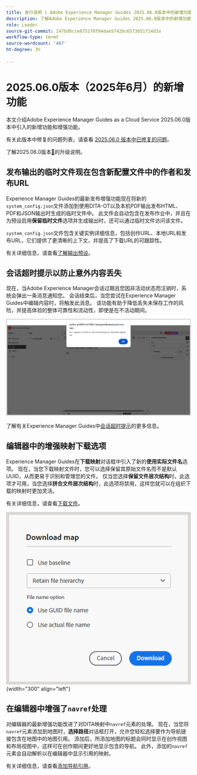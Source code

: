 ```yaml
---
title: 发行说明 | Adobe Experience Manager Guides 2025.06.0版本中的新增功能
description: 了解Adobe Experience Manager Guides 2025.06.0版本中的新增功能和增强功能
role: Leader
source-git-commit: 147bd8cce875178f94dae5742bc6573b51f24d3a
workflow-type: tm+mt
source-wordcount: '467'
ht-degree: 3%

---
```


# 2025.06.0版本（2025年6月）的新增功能

本文介绍Adobe Experience Manager Guides as a Cloud Service 2025.06.0版本中引入的新增功能和增强功能。

有关此版本中修复的问题列表，请查看 [2025.06.0 版本中已修复的问题](fixed-issues-2025-06-0.md)。

了解2025.06.0版本[&#128279;](../release-info/upgrade-instructions-2025-06-0.md)的升级说明。

## 发布输出的临时文件现在包含新配置文件中的作者和发布URL

Experience Manager Guides的最新发布增强功能现在将新的`system_config.json`文件添加到使用DITA-OT以及本机PDF输出发布HTML、PDF和JSON输出时生成的临时文件中。 此文件会自动包含在发布作业中，并且在为预设启用&#x200B;**保留临时文件**&#x200B;选项并生成输出时，还可以通过临时文件访问该文件。

`system_config.json`文件包含关键实例详细信息，包括创作URL、本地URL和发布URL，它们提供了更清晰的上下文，并提高了下载URL的可跟踪性。

有关详细信息，请查看[了解输出预设](../user-guide/generate-output-understand-presets.md)。

## 会话超时提示以防止意外内容丢失

现在，当Adobe Experience Manager会话过期且您因非活动状态而注销时，系统会弹出一条消息通知您。 会话结束后，当您尝试在Experience Manager Guides中编辑内容时，将触发此消息。 该功能有助于降低丢失未保存工作的风险，并提高体验的整体可靠性和流动性，即使是在不活动期间。

![](assets/sign-out-prompt.png)

了解有关Experience Manager Guides中[会话超时提示](../user-guide/session-timeout-prompt.md)的更多信息。

## 编辑器中的增强映射下载选项

Experience Manager Guides在&#x200B;**下载映射**&#x200B;对话框中引入了新的&#x200B;**使用实际文件名**&#x200B;选项。 现在，当您下载映射文件时，您可以选择保留其原始文件名而不是默认UUID，从而更易于识别和管理您的文件。 仅当您选择&#x200B;**保留文件层次结构**&#x200B;时，此选项才可用，当您选择&#x200B;**拼合文件层次结构**&#x200B;时，此选项将禁用，这样您就可以在组织下载的映射时更加灵活。

有关详细信息，请查看[下载文件](../user-guide/authoring-download-assets.md#download-a-dita-map-file-from-the-editor)。

![](assets/download-map-dialog-new.png){width="300" align="left"}


## 在编辑器中增强了`navref`处理

对编辑器的最新增强功能改进了对DITA映射中`navref`元素的处理。 现在，当您将`navref`元素添加到地图时，**选择路径**&#x200B;对话框打开，允许您轻松选择要作为导航链接包含在地图中的地图引用。 添加后，所添加地图的标题会同时显示在创作视图和布局视图中，这样可在创作期间更好地显示包含的导航。  此外，添加的`navref`元素会自动解析以在编辑器中显示引用的映射。

有关详细信息，请查看[添加导航引用](../user-guide/map-editor-other-features.md#add-navigation-references)。
